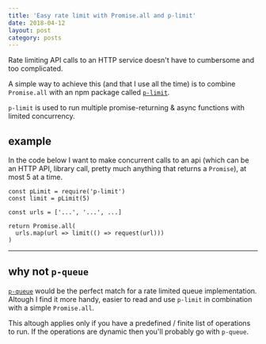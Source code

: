 ```yaml
---
title: 'Easy rate limit with Promise.all and p-limit'
date: 2018-04-12
layout: post
category: posts
---
```


Rate limiting API calls to an HTTP service doesn't have to cumbersome and too complicated.

A simple way to achieve this (and that I use all the time) is to combine `Promise.all` with an npm package called [`p-limit`](https://www.npmjs.com/package/p-limit).

`p-limit` is used to run multiple promise-returning & async functions with limited concurrency.

## example

In the code below I want to make concurrent calls to an api (which can be an HTTP API, library call, pretty much anything that returns a `Promise`), at most 5 at a time.

```
const pLimit = require('p-limit')
const limit = pLimit(5)

const urls = ['...', '...', ...]

return Promise.all(
  urls.map(url => limit(() => request(url)))
)
```

---

## why not `p-queue`

[`p-queue`](https://www.npmjs.com/package/p-queue) would be the perfect match for a rate limited queue implementation. Altough I find it more handy, easier to read and use `p-limit` in combination with a simple `Promise.all`.

This altough applies only if you have a predefined / finite list of operations to run. If the operations are dynamic then you'll probably go with `p-queue`.